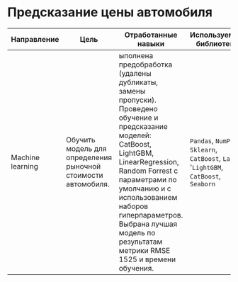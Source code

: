 # Предсказание цены автомобиля

Направление | Цель | Отработанные навыки | Используемые библиотеки
------------- |---------------- | ---------------- | -----------------------
Machine learning | Обучить модель для определения рыночной стоимости автомобиля. | ыполнена предобработка (удалены дубликаты, замены пропуски). Проведено обучение и предсказание моделей: CatBoost, LightGBM, LinearRegression, Random Forrest  с параметрами по умолчанию и  с использованием  наборов гиперпараметров. Выбрана лучшая модель по результатам метрики RMSE  1525 и времени обучения. | `Pandas`, `NumPy`, `Sklearn`, `CatBoost`, `Lasso`, '`LightGBM`, `CatBoost`, `Seaborn`
